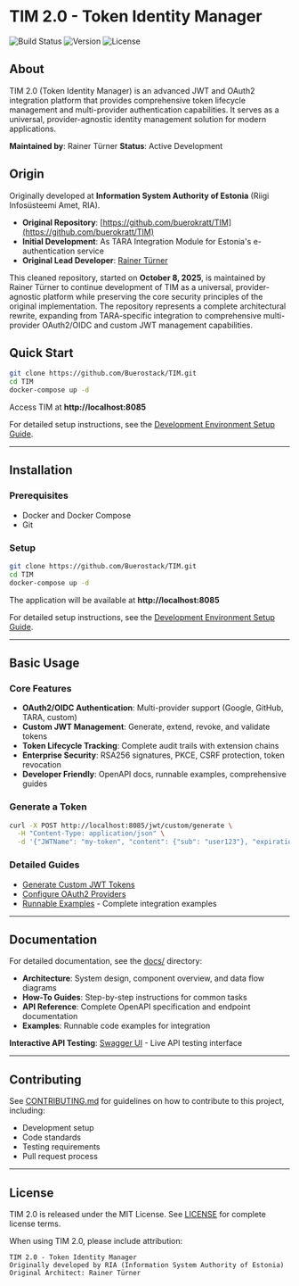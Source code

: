 # TIM 2.0 - Token Identity Manager

![Build Status](https://img.shields.io/badge/build-passing-brightgreen) ![Version](https://img.shields.io/badge/version-2.0-blue) ![License](https://img.shields.io/badge/license-MIT-green)

## About

TIM 2.0 (Token Identity Manager) is an advanced JWT and OAuth2 integration platform that provides comprehensive token lifecycle management and multi-provider authentication capabilities. It serves as a universal, provider-agnostic identity management solution for modern applications.

**Maintained by**: Rainer Türner
**Status**: Active Development

## Origin

Originally developed at **Information System Authority of Estonia** (Riigi Infosüsteemi Amet, RIA).

- **Original Repository**: [https://github.com/buerokratt/TIM](https://github.com/buerokratt/TIM)
- **Initial Development**: As TARA Integration Module for Estonia's e-authentication service
- **Original Lead Developer**: [Rainer Türner](https://www.linkedin.com/in/rainer-t%C3%BCrner-058b80b8/)

This cleaned repository, started on **October 8, 2025**, is maintained by Rainer Türner to continue development of TIM as a universal, provider-agnostic platform while preserving the core security principles of the original implementation. The repository represents a complete architectural rewrite, expanding from TARA-specific integration to comprehensive multi-provider OAuth2/OIDC and custom JWT management capabilities.


## Quick Start

```bash
git clone https://github.com/Buerostack/TIM.git
cd TIM
docker-compose up -d
```

Access TIM at **http://localhost:8085**

For detailed setup instructions, see the [Development Environment Setup Guide](docs/how-to/setup-development-environment.md).

---

## Installation

### Prerequisites
- Docker and Docker Compose
- Git

### Setup
```bash
git clone https://github.com/Buerostack/TIM.git
cd TIM
docker-compose up -d
```

The application will be available at **http://localhost:8085**

For detailed setup instructions, see the [Development Environment Setup Guide](docs/how-to/setup-development-environment.md).

---

## Basic Usage

### Core Features
- **OAuth2/OIDC Authentication**: Multi-provider support (Google, GitHub, TARA, custom)
- **Custom JWT Management**: Generate, extend, revoke, and validate tokens
- **Token Lifecycle Tracking**: Complete audit trails with extension chains
- **Enterprise Security**: RSA256 signatures, PKCE, CSRF protection, token revocation
- **Developer Friendly**: OpenAPI docs, runnable examples, comprehensive guides

### Generate a Token

```bash
curl -X POST http://localhost:8085/jwt/custom/generate \
  -H "Content-Type: application/json" \
  -d '{"JWTName": "my-token", "content": {"sub": "user123"}, "expirationInMinutes": 60}'
```

### Detailed Guides
- [Generate Custom JWT Tokens](docs/how-to/generate-custom-jwt.md)
- [Configure OAuth2 Providers](docs/how-to/configure-oauth2-provider.md)
- [Runnable Examples](examples/) - Complete integration examples

---

## Documentation

For detailed documentation, see the [docs/](docs/) directory:

- **Architecture**: System design, component overview, and data flow diagrams
- **How-To Guides**: Step-by-step instructions for common tasks
- **API Reference**: Complete OpenAPI specification and endpoint documentation
- **Examples**: Runnable code examples for integration

**Interactive API Testing**: [Swagger UI](http://localhost:8085) - Live API testing interface

---

## Contributing

See [CONTRIBUTING.md](CONTRIBUTING.md) for guidelines on how to contribute to this project, including:
- Development setup
- Code standards
- Testing requirements
- Pull request process

---

## License

TIM 2.0 is released under the MIT License. See [LICENSE](LICENSE) for complete license terms.

When using TIM 2.0, please include attribution:
```
TIM 2.0 - Token Identity Manager
Originally developed by RIA (Information System Authority of Estonia)
Original Architect: Rainer Türner
```